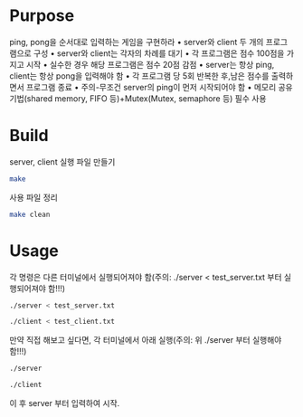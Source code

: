 # Purpose

 ping, pong을 순서대로 입력하는 게임을 구현하라
• server와 client 두 개의 프로그램으로 구성
• server와 client는 각자의 차례를 대기
• 각 프로그램은 점수 100점을 가지고 시작
• 실수한 경우 해당 프로그램은 점수 20점 감점
• server는 항상 ping, client는 항상 pong을 입력해야 함
• 각 프로그램 당 5회 반복한 후,남은 점수를 출력하면서 프로그램 종료
• 주의-무조건 server의 ping이 먼저 시작되어야 함
• 메모리 공유 기법(shared memory, FIFO 등)+Mutex(Mutex, semaphore 등) 필수 사용

# Build

server, client 실행 파일 만들기

```bash
make
```

사용 파일 정리

```bash
make clean
```

# Usage

각 명령은 다른 터미널에서 실행되어져야 함(주의: ./server < test_server.txt 부터 실행되어져야 함!!!)

```bash
./server < test_server.txt
```

```bash
./client < test_client.txt
```

만약 직접 해보고 싶다면, 각 터미널에서 아래 실행(주의: 위 ./server 부터 실행해야 함!!!)

```bash
./server
```

```bash
./client
```

이 후 server 부터 입력하여 시작.

